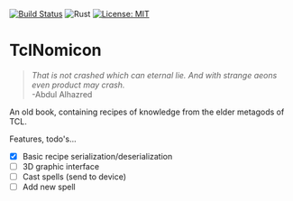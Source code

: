 
[![Build Status](https://travis-ci.com/asmatic77/TclNomicon.svg?branch=master)](https://travis-ci.com/asmatic77/TclNomicon)
![Rust](https://github.com/asmatic77/TclNomicon/workflows/Rust/badge.svg)
[![License: MIT](https://img.shields.io/badge/License-MIT-yellow.svg)](https://opensource.org/licenses/MIT)


# TclNomicon

>*That is not crashed which can eternal lie. And with strange aeons even product may crash.*  
> -Abdul Alhazred
          
An old book, containing recipes of knowledge from the elder metagods of TCL.

Features, todo's...
- [x] Basic recipe serialization/deserialization
- [ ] 3D graphic interface
- [ ] Cast spells (send to device)
- [ ] Add new spell
